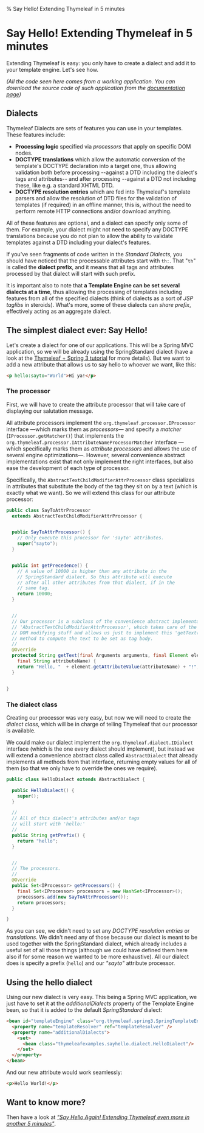 % Say Hello! Extending Thymeleaf in 5 minutes


Say Hello! Extending Thymeleaf in 5 minutes
===========================================

Extending Thymeleaf is easy: you only have to create a dialect and add
it to your template engine. Let's see how.

*(All the code seen here comes from a working application. You can
download the source code of such application from the [documentation
page](documentation.html))*

Dialects
--------

Thymeleaf Dialects are sets of features you can use in your templates.
These features include:

-   **Processing logic** specified via *processors* that apply on
    specific DOM nodes.
-   **DOCTYPE translations** which allow the automatic conversion of the
    template's DOCTYPE declaration into a target one, thus allowing
    validation both before processing --against a DTD including the
    dialect's tags and attributes-- and after processing --against a DTD
    not including these, like e.g. a standard XHTML DTD.
-   **DOCTYPE resolution entries** which are fed into Thymeleaf's
    template parsers and allow the resolution of DTD files for the
    validation of templates (if required) in an offline manner, this is,
    without the need to perform remote HTTP connections and/or download
    anything.

All of these features are optional, and a dialect can specify only some
of them. For example, your dialect might not need to specify any DOCTYPE
translations because you do not plan to allow the ability to validate
templates against a DTD including your dialect's features.

If you've seen fragments of code written in the *Standard Dialects*, you
should have noticed that the processable attributes start with `th:`.
That "`th`" is called the **dialect prefix**, and it means that all tags
and attributes processed by that dialect will start with such prefix.

It is important also to note that **a Template Engine can be set several
dialects at a time**, thus allowing the processing of templates
including features from all of the specified dialects (think of dialects
as a sort of *JSP taglibs* in steroids). What's more, some of these
dialects can *share prefix*, effectively acting as an aggregate dialect.

The simplest dialect ever: Say Hello!
-------------------------------------

Let's create a dialect for one of our applications. This will be a
Spring MVC application, so we will be already using the SpringStandard
dialect (have a look at the [Thymeleaf + Spring 3
tutorial](documentation.html) for more details). But we want to add a
new attribute that allows us to say hello to whoever we want, like this:

```html
<p hello:sayto="World">Hi ya!</p>
```

### The processor

First, we will have to create the attribute processor that will take
care of displaying our salutation message.

All attribute processors implement the
`org.thymeleaf.processor.IProcessor` interface —which marks them as
*processors*— and specify a *matcher* (`IProcessor.getMatcher()`) that
implements the `org.thymeleaf.processor.IAttributeNameProcessorMatcher`
interface —which specifically marks them as *attribute processors* and
allows the use of several engine optimizations—. However, several
convenience abstract implementations exist that not only implement the
right interfaces, but also ease the development of each type of
processor.

Specifically, the `AbstractTextChildModifierAttrProcessor` class
specializes in attributes that substitute the body of the tag they sit
on by a text (which is exactly what we want). So we will extend this
class for our attribute processor:

```java
public class SayToAttrProcessor
  extends AbstractTextChildModifierAttrProcessor {


  public SayToAttrProcessor() {
    // Only execute this processor for 'sayto' attributes.
    super("sayto");
  }


  public int getPrecedence() {
    // A value of 10000 is higher than any attribute in the
    // SpringStandard dialect. So this attribute will execute
    // after all other attributes from that dialect, if in the
    // same tag.
    return 10000;
  }


  //
  // Our processor is a subclass of the convenience abstract implementation
  // 'AbstractTextChildModifierAttrProcessor', which takes care of the
  // DOM modifying stuff and allows us just to implement this 'getText(...)'
  // method to compute the text to be set as tag body.
  //
  @Override
  protected String getText(final Arguments arguments, final Element element,
    final String attributeName) {
    return "Hello, "  + element.getAttributeValue(attributeName) + "!";
  }


}
```

### The dialect class

Creating our processor was very easy, but now we will need to create the
*dialect class*, which will be in charge of telling Thymeleaf that our
processor is available.

We could make our dialect implement the `org.thymeleaf.dialect.IDialect`
interface (which is the one every dialect should implement), but instead
we will extend a convenience abstract class called `AbstractDialect`
that already implements all methods from that interface, returning empty
values for all of them (so that we only have to override the ones we
require).

```java
public class HelloDialect extends AbstractDialect {

  public HelloDialect() {
    super();
  }

  //
  // All of this dialect's attributes and/or tags
  // will start with 'hello:'
  //
  public String getPrefix() {
    return "hello";
  }


  //
  // The processors.
  //
  @Override
  public Set<IProcessor> getProcessors() {
    final Set<IProcessor> processors = new HashSet<IProcessor>();
    processors.add(new SayToAttrProcessor());
    return processors;
  }

}
```

As you can see, we didn't need to set any *DOCTYPE resolution entries*
or *translations*. We didn't need any of those because our dialect is
meant to be used together with the SpringStandard dialect, which already
includes a useful set of all those things (although we could have
defined them here also if for some reason we wanted to be more
exhaustive). All our dialect does is specify a prefix (`hello`) and our
*"sayto"* attribute processor.

Using the hello dialect
-----------------------

Using our new dialect is very easy. This being a Spring MVC application,
we just have to set it at the *additionalDialects* property of the
Template Engine bean, so that it is added to the default
*SpringStandard* dialect:

```html
<bean id="templateEngine" class="org.thymeleaf.spring3.SpringTemplateEngine">
  <property name="templateResolver" ref="templateResolver" />
  <property name="additionalDialects">
    <set>
      <bean class="thymeleafexamples.sayhello.dialect.HelloDialect"/>
    </set>
  </property>
</bean>
```

And our new attribute would work seamlessly:

```html
<p>Hello World!</p>
```

Want to know more?
------------------

Then have a look at [*"Say Hello Again! Extending Thymeleaf even more in
another 5
minutes"*](sayhelloagainextendingthymeleafevenmore5minutes.html).
